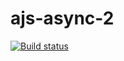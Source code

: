 # ajs-async-2

[![Build status](https://ci.appveyor.com/api/projects/status/25l0ipt329cf8mcu?svg=true)](https://ci.appveyor.com/project/Nataliya-grish/ajs-async-2)
